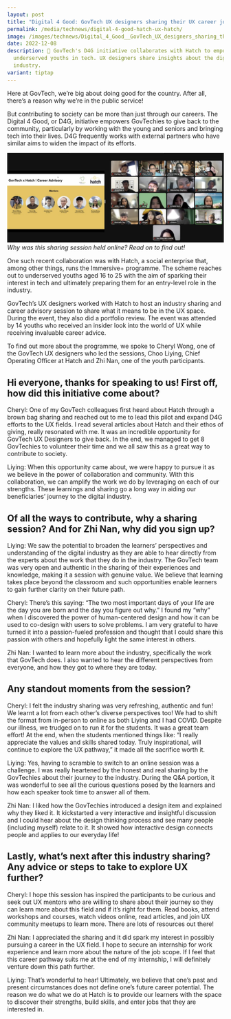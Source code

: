 ```yaml
---
layout: post
title: "Digital 4 Good: GovTech UX designers sharing their UX career journey!"
permalink: /media/technews/digital-4-good-hatch-ux-hatch/
image: /images/technews/Digital_4_Good__GovTech_UX_designers_sharing_their_UX_career_journey_.jpeg
date: 2022-12-08
description: 🚀 GovTech's D4G initiative collaborates with Hatch to empower
  underserved youths in tech. UX designers share insights about the digital
  industry.
variant: tiptap
---
```

Here at GovTech, we’re big about doing good for the country. After all, there’s a reason why we’re in the public service! 

But contributing to society can be more than just through our careers. The Digital 4 Good, or D4G, initiative empowers GovTechies to give back to the community, particularly by working with the young and seniors and bringing tech into their lives. D4G frequently works with external partners who have similar aims to widen the impact of its efforts.

![Hatch X GovTech UX sharing](/images/technews/govtechxhatch_d4g.jpg)
*Why was this sharing session held online? Read on to find out!*

One such recent collaboration was with Hatch, a social enterprise that, among other things, runs the Immersive+ programme. The scheme reaches out to underserved youths aged 16 to 25 with the aim of sparking their interest in tech and ultimately preparing them for an entry-level role in the industry. 

GovTech’s UX designers worked with Hatch to host an industry sharing and career advisory session to share what it means to be in the UX space. During the event, they also did a portfolio review. The event was attended by 14 youths who received an insider look into the world of UX while receiving invaluable career advice. 

To find out more about the programme, we spoke to Cheryl Wong, one of the GovTech UX designers who led the sessions, Choo Liying, Chief Operating Officer at Hatch and Zhi Nan, one of the youth participants. 

## Hi everyone, thanks for speaking to us! First off, how did this initiative come about? 

Cheryl: One of my GovTech colleagues first heard about Hatch through a brown bag sharing and reached out to me to lead this pilot and expand D4G efforts to the UX fields. I read several articles about Hatch and their ethos of giving, really resonated with me. It was an incredible opportunity for GovTech UX Designers to give back. In the end, we managed to get 8 GovTechies to volunteer their time and we all saw this as a great way to contribute to society.

Liying: When this opportunity came about, we were happy to pursue it as we believe in the power of collaboration and community. With this collaboration, we can amplify the work we do by leveraging on each of our strengths. These learnings and sharing go a long way in aiding our beneficiaries’ journey to the digital industry. 

## Of all the ways to contribute, why a sharing session? And for Zhi Nan, why did you sign up? 

Liying: We saw the potential to broaden the learners’ perspectives and understanding of the digital industry as they are able to hear directly from the experts about the work that they do in the industry. The GovTech team was very open and authentic in the sharing of their experiences and knowledge, making it a session with genuine value. We believe that learning takes place beyond the classroom and such opportunities enable learners to gain further clarity on their future path. 

Cheryl: There’s this saying: “The two most important days of your life are the day you are born and the day you figure out why.” I found my “why” when I discovered the power of human-centered design and how it can be used to co-design with users to solve problems. I am very grateful to have turned it into a passion-fueled profession and thought that I could share this passion with others and hopefully light the same interest in others. 
 

Zhi Nan: I wanted to learn more about the industry, specifically the work that GovTech does. I also wanted to hear the different perspectives from everyone, and how they got to where they are today.

## Any standout moments from the session? 

Cheryl: I felt the industry sharing was very refreshing, authentic and fun! We learnt a lot from each other’s diverse perspectives too! We had to shift the format from in-person to online as both Liying and I had COVID. Despite our illness, we trudged on to run it for the students. It was a great team effort! At the end, when the students mentioned things like: “I really appreciate the values and skills shared today. Truly inspirational, will continue to explore the UX pathway,” it made all the sacrifice worth it.

Liying: Yes, having to scramble to switch to an online session was a challenge. I was really heartened by the honest and real sharing by the GovTechies about their journey to the industry. During the Q&A portion, it was wonderful to see all the curious questions posed by the learners and how each speaker took time to answer all of them.

Zhi Nan: I liked how the GovTechies introduced a design item and explained why they liked it. It kickstarted a very interactive and insightful discussion and I could hear about the design thinking process and see many people (including myself) relate to it. It showed how interactive design connects people and applies to our everyday life!

## Lastly, what’s next after this industry sharing? Any advice or steps to take to explore UX further?

Cheryl: I hope this session has inspired the participants to be curious and seek out UX mentors who are willing to share about their journey so they can learn more about this field and if it’s right for them. Read books, attend workshops and courses, watch videos online, read articles, and join UX community meetups to learn more. There are lots of resources out there!

Zhi Nan: I appreciated the sharing and it did spark my interest in possibly pursuing a career in the UX field. I hope to secure an internship for work experience and learn more about the nature of the job scope. If I feel that this career pathway suits me at the end of my internship, I will definitely venture down this path further.

Liying: That’s wonderful to hear! Ultimately, we believe that one’s past and present circumstances does not define one’s future career potential. The reason we do what we do at Hatch is to provide our learners with the space to discover their strengths, build skills, and enter jobs that they are interested in.